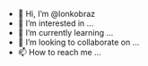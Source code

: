 - 👋 Hi, I’m @lonkobraz
- 👀 I’m interested in ...
- 🌱 I’m currently learning ...
- 💞️ I’m looking to collaborate on ...
- 📫 How to reach me ...

<!---
lonkobraz/lonkobraz is a ✨ special ✨ repository because its `README.md` (this file) appears on your GitHub profile.
You can click the Preview link to take a look at your changes.
--->
